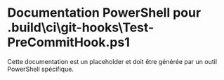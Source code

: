 # Documentation PowerShell pour .build\ci\git-hooks\Test-PreCommitHook.ps1

Cette documentation est un placeholder et doit être générée par un outil PowerShell spécifique.
